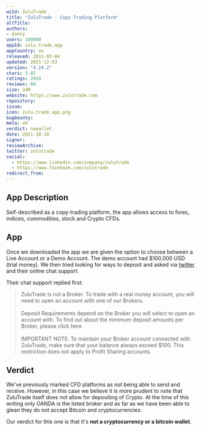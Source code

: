 ```yaml
---
wsId: ZuluTrade
title: "ZuluTrade - Copy Trading Platform"
altTitle: 
authors:
- danny
users: 100000
appId: zulu.trade.app
appCountry: us
released: 2011-03-04
updated: 2021-12-03
version: "4.24.2"
stars: 3.85
ratings: 2010
reviews: 66
size: 34M
website: https://www.zulutrade.com
repository: 
issue: 
icon: zulu.trade.app.png
bugbounty: 
meta: ok
verdict: nowallet
date: 2021-10-10
signer: 
reviewArchive:
twitter: zulutrade
social:
  - https://www.linkedin.com/company/zulutrade
  - https://www.facebook.com/zulutrade
redirect_from:
---
```


## App Description

Self-described as a copy-trading platform, the app allows access to forex, indices, commodities, stock and Crypto CFDs.

## App

Once we downloaded the app we are given the option to choose between a Live Account or a Demo Account. The demo account had $100,000 USD (trial money). We then tried looking for ways to deposit and asked via [twitter](https://twitter.com/BitcoinWalletz/status/1446388457245315076) and their online chat support. 

Their chat support replied first:

> ZuluTrade is not a Broker.
To trade with a real money account, you will need to open an account with one of our Brokers.<br><br>
Deposit Requirements depend on the Broker you will select to open an account with. 
To find out about the minimum deposit amounts per Broker, please click here<br><br>
IMPORTANT NOTE: To maintain your Broker account connected with ZuluTrade, make sure that your balance always exceed $100. This restriction does not apply to Profit Sharing accounts.

## Verdict

We've previously marked CFD platforms as not being able to send and receive. However, in this case we believe it is more prudent to note that ZuluTrade itself does not allow for depositing of Crypto. At the time of this writing only OANDA is the listed broker and as far as we have been able to glean they do not accept Bitcoin and cryptocurrencies. 

Our verdict for this one is that it's **not a cryptocurrency or a bitcoin wallet**.

